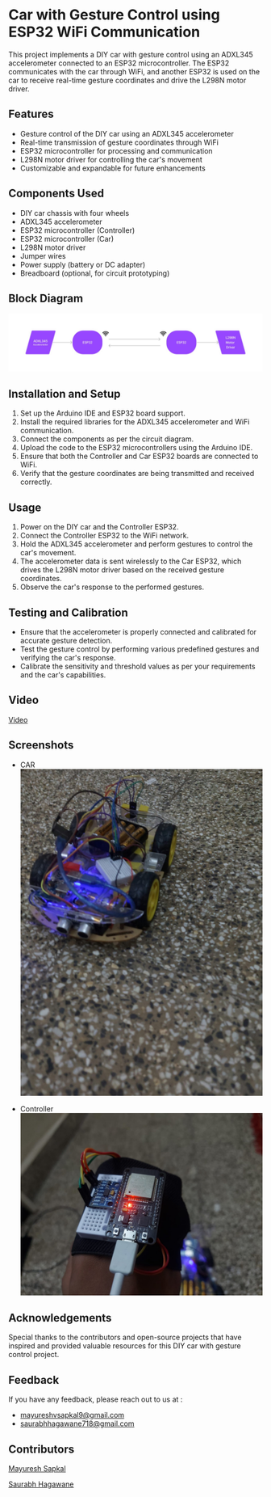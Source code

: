 
# Car with Gesture Control using ESP32 WiFi Communication

This project implements a DIY car with gesture control using an ADXL345 accelerometer connected to an ESP32 microcontroller. The ESP32 communicates with the car through WiFi, and another ESP32 is used on the car to receive real-time gesture coordinates and drive the L298N motor driver.


## Features

- Gesture control of the DIY car using an ADXL345 accelerometer
- Real-time transmission of gesture coordinates through WiFi
- ESP32 microcontroller for processing and communication
- L298N motor driver for controlling the car's movement
- Customizable and expandable for future enhancements



## Components Used

- DIY car chassis with four wheels
- ADXL345 accelerometer
- ESP32 microcontroller (Controller)
- ESP32 microcontroller (Car)
- L298N motor driver
- Jumper wires
- Power supply (battery or DC adapter)
- Breadboard (optional, for circuit prototyping)

## Block Diagram

![Block Diagram](https://github.com/MayurSapkal9/Car-with-Gesture-Control-using-ESP32-WiFi-Communication/blob/main/Images/Block%20Diagram.jpg)
##  Installation and Setup

1. Set up the Arduino IDE and ESP32 board support.
2. Install the required libraries for the ADXL345 accelerometer and WiFi communication.
3. Connect the components as per the circuit diagram.
4. Upload the code to the ESP32 microcontrollers using the Arduino IDE.
5. Ensure that both the Controller and Car ESP32 boards are connected to WiFi.
6. Verify that the gesture coordinates are being transmitted and received correctly.

## Usage

1. Power on the DIY car and the Controller ESP32.
2. Connect the Controller ESP32 to the WiFi network.
3. Hold the ADXL345 accelerometer and perform gestures to control the car's movement.
4. The accelerometer data is sent wirelessly to the Car ESP32, which drives the L298N motor driver based on the received gesture coordinates.
5. Observe the car's response to the performed gestures.

## Testing and Calibration

- Ensure that the accelerometer is properly connected and calibrated for accurate gesture detection.
- Test the gesture control by performing various predefined gestures and verifying the car's response.
- Calibrate the sensitivity and threshold values as per your requirements and the car's capabilities.

## Video

[Video](https://youtu.be/GvW9IaUmPh0)
## Screenshots

 - CAR
   ![CAR](https://github.com/MayurSapkal9/Car-with-Gesture-Control-using-ESP32-WiFi-Communication/blob/main/Images/CAR.jpg)

-  Controller
    ![Controller](https://github.com/MayurSapkal9/Car-with-Gesture-Control-using-ESP32-WiFi-Communication/blob/main/Images/Controller.jpg)




## Acknowledgements

 Special thanks to the contributors and open-source projects that have inspired and provided valuable resources for this DIY car with gesture control project.

## Feedback

If you have any feedback, please reach out to us at :

- mayureshvsapkal9@gmail.com
- saurabhhagawane718@gmail.com


## Contributors

[Mayuresh Sapkal](https://github.com/MayurSapkal9)

[ Saurabh Hagawane](https://github.com/Saurabhh-37)